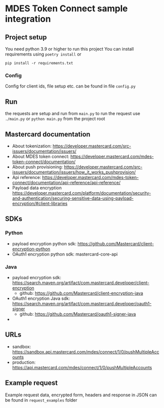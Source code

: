 # MDES Token Connect sample integration

## Project setup
You need python 3.9 or higher to run this project
You can install requirements using `poetry install` or
```
pip install -r requirements.txt
```

### Config
Config for client ids, file setup etc. can be found in file `config.py`

## Run
the requests are setup and run from `main.py`
to run the request use `./main.py` or `python main.py` from the project root

## Mastercard documentation
- About tokenization: https://developer.mastercard.com/src-issuers/documentation/issuers/
- About MDES token connect: https://developer.mastercard.com/mdes-token-connect/documentation/
- About push provisioning: https://developer.mastercard.com/src-issuers/documentation/issuers/how_it_works_pushprovision/
- Api reference: https://developer.mastercard.com/mdes-token-connect/documentation/api-reference/api-reference/
- Payload data encryption
https://developer.mastercard.com/platform/documentation/security-and-authentication/securing-sensitive-data-using-payload-encryption/#client-libraries

## SDKs
### Python
- payload encryption python sdk: https://github.com/Mastercard/client-encryption-python
- OAuth1 encryption python sdk: mastercard-core-api
### Java
- payload encryption sdk: https://search.maven.org/artifact/com.mastercard.developer/client-encryption
  - github: https://github.com/Mastercard/client-encryption-java
- OAuth1 encryption Java sdk: https://search.maven.org/artifact/com.mastercard.developer/oauth1-signer
  - github: https://github.com/Mastercard/oauth1-signer-java
- 

## URLs
- sandbox: https://sandbox.api.mastercard.com/mdes/connect/1/0/pushMultipleAccounts
- production: https://api.mastercard.com/mdes/connect/1/0/pushMultipleAccounts

## Example request
Example request data, encrypted form, headers and response in JSON can be found in `request_examples` folder
